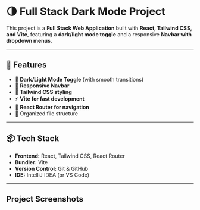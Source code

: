 # 🌗 Full Stack Dark Mode Project

This project is a **Full Stack Web Application** built with **React, Tailwind CSS, and Vite**, featuring a **dark/light mode toggle** and a responsive **Navbar with dropdown menus**.

---

## 🚀 Features
- 🌙 **Dark/Light Mode Toggle** (with smooth transitions)
- 📱 **Responsive Navbar**
- 🎨 **Tailwind CSS styling**
- ⚡ **Vite for fast development**
- 🔀 **React Router for navigation**
- 📂 Organized file structure

---

## 📦 Tech Stack
- **Frontend:** React, Tailwind CSS, React Router
- **Bundler:** Vite
- **Version Control:** Git & GitHub
- **IDE:** IntelliJ IDEA (or VS Code)

---
## Project Screenshots
